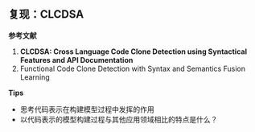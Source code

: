 ## 复现：CLCDSA

**参考文献**

1. **CLCDSA: Cross Language Code Clone Detection using Syntactical Features and API Documentation**
2. Functional Code Clone Detection with Syntax and Semantics Fusion Learning



**Tips**

- 思考代码表示在构建模型过程中发挥的作用
- 以代码表示的模型构建过程与其他应用领域相比的特点是什么？

